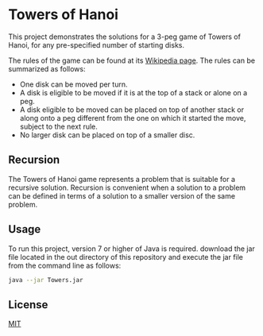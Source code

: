 

# Towers of Hanoi 

This project demonstrates the solutions for a 3-peg game of Towers of Hanoi, for any pre-specified number of starting disks.

The rules of the game can be found at its [Wikipedia page](https://en.wikipedia.org/wiki/Tower_of_Hanoi).  The rules can be summarized as follows:

- One disk can be moved per turn.
- A disk is eligible to be moved if it is at the top of a stack or alone on a peg. 
- A disk eligible to be moved can be placed on top of another stack or along onto a peg different from the one on which it started the move, subject to the next rule.
- No larger disk can be placed on top of a smaller disc.

## Recursion

The Towers of Hanoi game represents a problem that is suitable for a recursive solution.  Recursion is convenient when a solution to a problem can be defined in terms of a solution to a smaller version of the same problem.


## Usage

To run this project, version 7 or higher of Java is required.  download the jar file located in the out directory of this repository and execute the jar file from the command line as follows:

```bash
java --jar Towers.jar
```


## License
[MIT](https://choosealicense.com/licenses/mit/)
